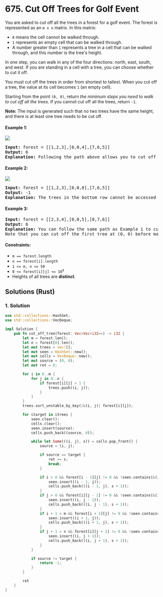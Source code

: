 # 675. Cut Off Trees for Golf Event
You are asked to cut off all the trees in a forest for a golf event. The forest is represented as an `m x n` matrix. In this matrix:

* `0` means the cell cannot be walked through.
* `1` represents an empty cell that can be walked through.
* A number greater than `1` represents a tree in a cell that can be walked through, and this number is the tree's height.

In one step, you can walk in any of the four directions: north, east, south, and west. If you are standing in a cell with a tree, you can choose whether to cut it off.

You must cut off the trees in order from shortest to tallest. When you cut off a tree, the value at its cell becomes `1` (an empty cell).

Starting from the point `(0, 0)`, return *the minimum steps you need to walk to cut off all the trees*. If you cannot cut off all the trees, return `-1`.

**Note:** The input is generated such that no two trees have the same height, and there is at least one tree needs to be cut off.

#### Example 1:
![](https://assets.leetcode.com/uploads/2020/11/26/trees1.jpg)
<pre>
<strong>Input:</strong> forest = [[1,2,3],[0,0,4],[7,6,5]]
<strong>Output:</strong> 6
<strong>Explanation:</strong> Following the path above allows you to cut off the trees from shortest to tallest in 6 steps.
</pre>

#### Example 2:
![](https://assets.leetcode.com/uploads/2020/11/26/trees2.jpg)
<pre>
<strong>Input:</strong> forest = [[1,2,3],[0,0,0],[7,6,5]]
<strong>Output:</strong> -1
<strong>Explanation:</strong> The trees in the bottom row cannot be accessed as the middle row is blocked.
</pre>

#### Example 3:
<pre>
<strong>Input:</strong> forest = [[2,3,4],[0,0,5],[8,7,6]]
<strong>Output:</strong> 6
<strong>Explanation:</strong> You can follow the same path as Example 1 to cut off all the trees.
Note that you can cut off the first tree at (0, 0) before making any steps.
</pre>

#### Constraints:
* `m == forest.length`
* `n == forest[i].length`
* `1 <= m, n <= 50`
* <code>0 <= forest[i][j] <= 10<sup>9</sup></code>
* Heights of all trees are **distinct**.

## Solutions (Rust)

### 1. Solution
```Rust
use std::collections::HashSet;
use std::collections::VecDeque;

impl Solution {
    pub fn cut_off_tree(forest: Vec<Vec<i32>>) -> i32 {
        let m = forest.len();
        let n = forest[0].len();
        let mut trees = vec![];
        let mut seen = HashSet::new();
        let mut cells = VecDeque::new();
        let mut source = (0, 0);
        let mut ret = 0;

        for i in 0..m {
            for j in 0..n {
                if forest[i][j] > 1 {
                    trees.push((i, j));
                }
            }
        }
        trees.sort_unstable_by_key(|&(i, j)| forest[i][j]);

        for &target in &trees {
            seen.clear();
            cells.clear();
            seen.insert(source);
            cells.push_back((source, 0));

            while let Some(((i, j), s)) = cells.pop_front() {
                source = (i, j);

                if source == target {
                    ret += s;
                    break;
                }

                if i > 0 && forest[i - 1][j] != 0 && !seen.contains(&(i - 1, j)) {
                    seen.insert((i - 1, j));
                    cells.push_back(((i - 1, j), s + 1));
                }
                if j > 0 && forest[i][j - 1] != 0 && !seen.contains(&(i, j - 1)) {
                    seen.insert((i, j - 1));
                    cells.push_back(((i, j - 1), s + 1));
                }
                if i + 1 < m && forest[i + 1][j] != 0 && !seen.contains(&(i + 1, j)) {
                    seen.insert((i + 1, j));
                    cells.push_back(((i + 1, j), s + 1));
                }
                if j + 1 < n && forest[i][j + 1] != 0 && !seen.contains(&(i, j + 1)) {
                    seen.insert((i, j + 1));
                    cells.push_back(((i, j + 1), s + 1));
                }
            }

            if source != target {
                return -1;
            }
        }

        ret
    }
}
```
